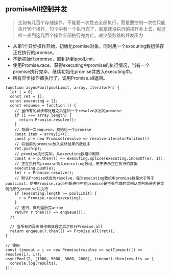 ## promiseAll控制并发
> 比如有几百个存储操作，不能要一次性去全部执行，而是要控制一次性只能执行10个操作，10个中有一个执行完了，就拿还没执行的操作补上去，就这样一直到这几百个操作全部执行完为止。减少服务器的并发压力

- 从第1个异步操作开始，初始化promise对象，同时用一个executing数组保存正在执行的promise。
- 不断初始化promise，直到达到poolLimt。
- 使用Promise.race，获得executing中promise的执行情况，当有一个promise执行完毕，继续初始化promise并放入executing中。
- 所有异步操作都执行了，调用Promise.all返回。
```
function asyncPool(poolLimit, array, iteratorFn) {
  let i = 0;
  const ret = [];
  const executing = [];
  const enqueue = function () {
    // 当所有的异步都处理之后返回一个resolve状态的promise
    if (i === array.length) {
      return Promise.resolve();
    }
    // 每调一次enqueue，初始化一个promise
    const item = array[i++];
    const p = new Promise(resolve => resolve(iteratorFn(item)))
    // 将当前的promise放入最终结果的数组中
    ret.push(p);
    // promise执行完毕，从executing数组中删除
    const e = p.then(() => executing.splice(executing.indexOf(e), 1));
    // 正在执行的promise插入executing数组，用于表示正在执行的数据
    executing.push(e);
    let r = Promise.resolve();
    // 默认Promise状态为resolve，每当executing数组中promise数量大于等于poolLimit，使用Promise.race判断进行中的promise是否有完成的实例从而判断是否要实例化新的promise并执行
    if (executing.length >= poolLimit) {
      r = Promise.race(executing);
    }
    // 递归，直到遍历完array
    return r.then(() => enqueue());
  };

  // 当所有的异步操作都处理之后才执行Promise.all
  return enqueue().then(() => Promise.all(ret));
}

// 使用
const timeout = i => new Promise(resolve => setTimeout(() => resolve(i), i));
asyncPool(2, [1000, 5000, 3000, 2000], timeout).then(results => {
  console.log(results);
});
```